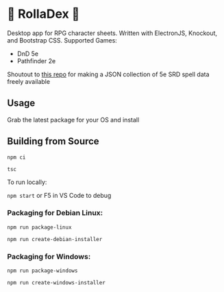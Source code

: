 # 🎲 RollaDex 🎲
Desktop app for RPG character sheets.  Written with ElectronJS, Knockout, and Bootstrap CSS.
Supported Games:
- DnD 5e
- Pathfinder 2e

Shoutout to [this repo](https://github.com/vorpalhex/srd_spells) for making a JSON collection of 5e SRD spell data freely available

## Usage
Grab the latest package for your OS and install

## Building from Source
`npm ci`

`tsc`

To run locally:

`npm start` or F5 in VS Code to debug

### Packaging for Debian Linux:

`npm run package-linux`

`npm run create-debian-installer`

### Packaging for Windows:

`npm run package-windows`

`npm run create-windows-installer`
